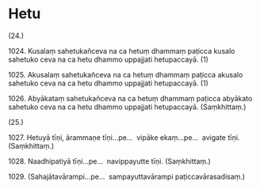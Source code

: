 

# Hetu







(24.)

1024\. Kusalaṃ sahetukañceva na ca hetuṃ dhammaṃ paṭicca kusalo sahetuko ceva na ca hetu dhammo uppajjati hetupaccayā. (1)

1025\. Akusalaṃ sahetukañceva na ca hetuṃ dhammaṃ paṭicca akusalo sahetuko ceva na ca hetu dhammo uppajjati hetupaccayā. (1)

1026\. Abyākataṃ sahetukañceva na ca hetuṃ dhammaṃ paṭicca abyākato sahetuko ceva na ca hetu dhammo uppajjati hetupaccayā. (Saṃkhittaṃ.)

(25.)

1027\. Hetuyā tīṇi, ārammaṇe tīṇi…pe…  vipāke ekaṃ…pe…  avigate tīṇi. (Saṃkhittaṃ.)

1028\. Naadhipatiyā tīṇi…pe…  navippayutte tīṇi. (Saṃkhittaṃ.)

1029\. (Sahajātavārampi…pe…  sampayuttavārampi paṭiccavārasadisaṃ.)



